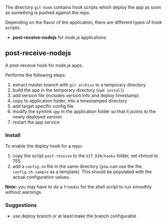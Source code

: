 The directory `git-hook` contains hook scripts which deploy the app as soon as something is pushed against the repo.

Depending on the flavor of the application, there are different types of 
hook scripts:

* **post-receive-nodejs** for *node.js* applications

## post-receive-nodejs

A post-receive hook for node.js apps.

Performs the following steps:

1. extract master branch with `git archive` to a temporary directory
2. build the app in the temporary directory (`npm install`)
3. add version file (includes version info and deploy timestamp)
4. copy to application folder, into a timestamped directory
5. add target specific config file
6. modify the symlink `app` in the application folder so that it points to the newly deployed version
7. restart the app service

### Install

To enable the deploy hook for a repo:

1. copy the script `post-receive` to the `GIT_DIR/hooks` folder, set chmod to 755.
2. add a `config.sh` file in the same directory (you can use the file `config.sh.sample` as a template). This should be populated with the actual configuration values.

**Note:** you may have to do a `fromdos` for the shell script to run smoothly without warnings.

### Suggestions

* use deploy branch or at least make the branch configurable
